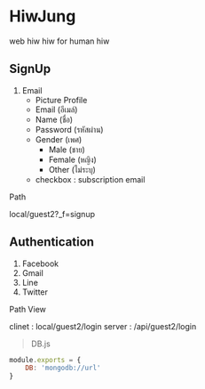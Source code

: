 # HiwJung

web hiw hiw for human hiw

## SignUp

1. Email
    - Picture Profile 
    - Email (อีเมล์)
    - Name (ชื่อ)
    - Password (รหัสผ่าน)
    - Gender (เพศ)
        - Male (ชาย)
        - Female (หญิง)
        - Other (ไม่ระบุ)
    - checkbox : subscription email

Path 

local/guest2?_f=signup

## Authentication 

1. Facebook
2. Gmail
3. Line
4. Twitter

Path View

clinet : local/guest2/login
server : /api/guest2/login


> DB.js

```js
module.exports = {
    DB: 'mongodb://url'
}
```